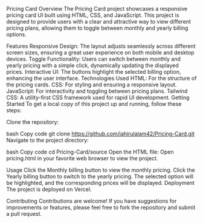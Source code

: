 Pricing Card
Overview
The Pricing Card project showcases a responsive pricing card UI built using HTML, CSS, and JavaScript. This project is designed to provide users with a clear and attractive way to view different pricing plans, allowing them to toggle between monthly and yearly billing options.

Features
Responsive Design: The layout adjusts seamlessly across different screen sizes, ensuring a great user experience on both mobile and desktop devices.
Toggle Functionality: Users can switch between monthly and yearly pricing with a simple click, dynamically updating the displayed prices.
Interactive UI: The buttons highlight the selected billing option, enhancing the user interface.
Technologies Used
HTML: For the structure of the pricing cards.
CSS: For styling and ensuring a responsive layout.
JavaScript: For interactivity and toggling between pricing plans.
Tailwind CSS: A utility-first CSS framework used for rapid UI development.
Getting Started
To get a local copy of this project up and running, follow these steps:

Clone the repository:

bash
Copy code
git clone https://github.com/jahirulalam42/Pricing-Card.git
Navigate to the project directory:

bash
Copy code
cd Pricing-Card/source
Open the HTML file: Open pricing.html in your favorite web browser to view the project.

Usage
Click the Monthly billing button to view the monthly pricing.
Click the Yearly billing button to switch to the yearly pricing.
The selected option will be highlighted, and the corresponding prices will be displayed.
Deployment
The project is deployed on Vercel.

Contributing
Contributions are welcome! If you have suggestions for improvements or features, please feel free to fork the repository and submit a pull request.


